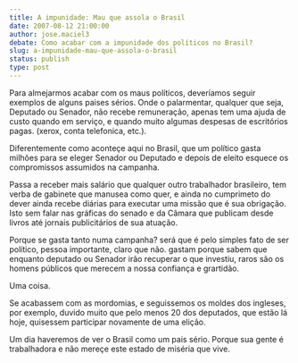 ```yaml
---
title: A impunidade: Mau que assola o Brasil
date: 2007-08-12 21:00:00
author: jose.maciel3
debate: Como acabar com a impunidade dos políticos no Brasil?
slug: a-impunidade-mau-que-assola-o-brasil
status: publish 
type: post
---
```


Para almejarmos acabar com os maus políticos, deveríamos seguir exemplos de alguns paises sérios. Onde o palarmentar, qualquer que seja, Deputado ou Senador, não recebe remuneração, apenas tem uma ajuda de custo quando em serviço, e quando muito algumas despesas de escritórios pagas. (xerox, conta telefonica, etc.).  

Diferentemente como aconteçe aqui no Brasil, que um político gasta milhões para se eleger Senador ou Deputado e depois de eleito esquece os compromissos assumidos na campanha.  

Passa a receber mais salário que qualquer outro trabalhador brasileiro, tem verba de gabinete que manusea como quer, e ainda no cumprimeto do dever ainda recebe diárias para executar uma missão que é sua obrigação. Isto sem falar nas gráficas do senado e da Câmara que publicam desde livros até jornais publicitários de sua atuação.  

Porque se gasta tanto numa campanha? será que é pelo simples fato de ser político, pessoa importante, claro que não. gastam porque sabem que enquanto deputado ou Senador irão recuperar o que investiu, raros são os homens públicos que merecem a nossa confiança e grartidão.  

Uma coisa.  

Se acabassem com as mordomias, e seguissemos os moldes dos ingleses, por exemplo, duvido muito que pelo menos 20 dos deputados, que estão lá hoje, quisessem participar novamente de uma elição.   

Um dia haveremos de ver o Brasil como um pais sério. Porque sua gente é trabalhadora e não mereçe este estado de miséria que vive.
